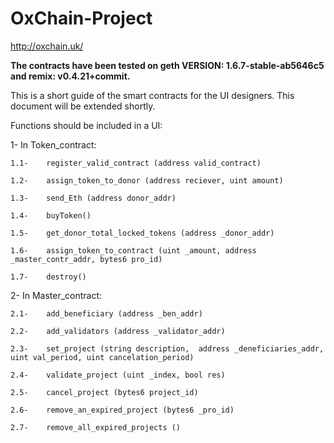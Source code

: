 # OxChain-Project
http://oxchain.uk/

**The contracts have been tested on geth VERSION: 1.6.7-stable-ab5646c5 and remix: v0.4.21+commit.**

This is a short guide of the smart contracts for the UI designers. This document will be extended shortly. 


Functions should be included in a UI:

1-	In Token_contract:

    1.1-	register_valid_contract (address valid_contract)
  
    1.2-	assign_token_to_donor (address reciever, uint amount)
  
    1.3-	send_Eth (address donor_addr)

    1.4-	buyToken()
  
    1.5-	get_donor_total_locked_tokens (address _donor_addr)
  
    1.6-	assign_token_to_contract (uint _amount, address _master_contr_addr, bytes6 pro_id)
  
    1.7-	destroy()

2-	In Master_contract:

    2.1-	add_beneficiary (address _ben_addr)
  
    2.2-	add_validators (address _validator_addr)
  
    2.3-	set_project (string description,  address _deneficiaries_addr, uint val_period, uint cancelation_period)
  
    2.4-	validate_project (uint _index, bool res)
  
    2.5-	cancel_project (bytes6 project_id)
  
    2.6-	remove_an_expired_project (bytes6 _pro_id)
  
    2.7-	remove_all_expired_projects ()


